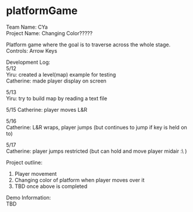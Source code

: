 # platformGame

Team Name: CYa   
Project Name: Changing Color?????

Platform game where the goal is to traverse across the whole stage.   
Controls: Arrow Keys   

Development Log:  
5/12   
Yiru: created a level(map) example for testing  
Catherine: made player display on screen

5/13   
Yiru: try to build map by reading a text file

5/15 
Catherine: player moves L&R  

5/16  
Catherine: L&R wraps, player jumps (but continues to jump if key is held on to)      

5/17  
Catherine: player jumps restricted (but can hold and move player midair :\ )  

Project outline:  
1. Player movement  
2. Changing color of platform when player moves over it  
3. TBD once above is completed  

Demo Information:  
TBD 
